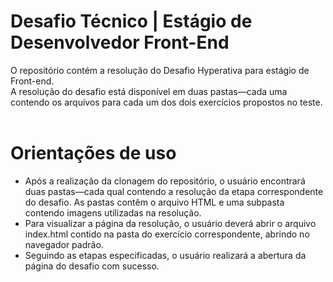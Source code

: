 # Desafio Técnico | Estágio de Desenvolvedor Front-End <br/>

O repositório contém a resolução do Desafio Hyperativa para estágio de Front-end. <br/>
A resolução do desafio está disponível em duas pastas—cada uma contendo os arquivos para cada um dos dois exercícios propostos no teste. <br/><br/>

# Orientações de uso <br/>

- Após a realização da clonagem do repositório, o usuário encontrará duas pastas—cada qual contendo a resolução da etapa correspondente do desafio. As pastas contêm o arquivo HTML e uma subpasta contendo imagens utilizadas na resolução. <br/>
- Para visualizar a página da resolução, o usuário deverá abrir o arquivo index.html contido na pasta do exercício correspondente, abrindo no navegador padrão.<br/>
- Seguindo as etapas especificadas, o usuário realizará a abertura da página do desafio com sucesso. <br/><br/>
